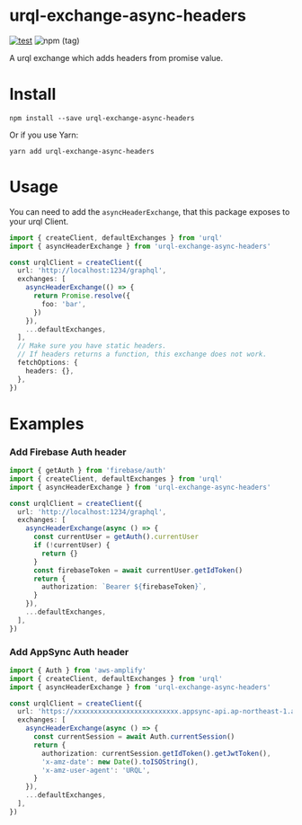 # urql-exchange-async-headers

[![test](https://github.com/acro5piano/urql-exchange-async-headers/actions/workflows/test.yml/badge.svg)](https://github.com/acro5piano/knex-little-logger/actions/workflows/test.yml)
![npm (tag)](https://img.shields.io/npm/v/urql-exchange-async-headers/latest)

A urql exchange which adds headers from promise value.

# Install

```
npm install --save urql-exchange-async-headers
```

Or if you use Yarn:

```
yarn add urql-exchange-async-headers
```

# Usage

You can need to add the `asyncHeaderExchange`, that this package exposes to your urql Client.

```typescript
import { createClient, defaultExchanges } from 'urql'
import { asyncHeaderExchange } from 'urql-exchange-async-headers'

const urqlClient = createClient({
  url: 'http://localhost:1234/graphql',
  exchanges: [
    asyncHeaderExchange(() => {
      return Promise.resolve({
        foo: 'bar',
      })
    }),
    ...defaultExchanges,
  ],
  // Make sure you have static headers.
  // If headers returns a function, this exchange does not work.
  fetchOptions: {
    headers: {},
  },
})
```

# Examples

### Add Firebase Auth header

```typescript
import { getAuth } from 'firebase/auth'
import { createClient, defaultExchanges } from 'urql'
import { asyncHeaderExchange } from 'urql-exchange-async-headers'

const urqlClient = createClient({
  url: 'http://localhost:1234/graphql',
  exchanges: [
    asyncHeaderExchange(async () => {
      const currentUser = getAuth().currentUser
      if (!currentUser) {
        return {}
      }
      const firebaseToken = await currentUser.getIdToken()
      return {
        authorization: `Bearer ${firebaseToken}`,
      }
    }),
    ...defaultExchanges,
  ],
})
```

### Add AppSync Auth header

```typescript
import { Auth } from 'aws-amplify'
import { createClient, defaultExchanges } from 'urql'
import { asyncHeaderExchange } from 'urql-exchange-async-headers'

const urqlClient = createClient({
  url: 'https://xxxxxxxxxxxxxxxxxxxxxxxxxx.appsync-api.ap-northeast-1.amazonaws.com/graphql',
  exchanges: [
    asyncHeaderExchange(async () => {
      const currentSession = await Auth.currentSession()
      return {
        authorization: currentSession.getIdToken().getJwtToken(),
        'x-amz-date': new Date().toISOString(),
        'x-amz-user-agent': 'URQL',
      }
    }),
    ...defaultExchanges,
  ],
})
```
